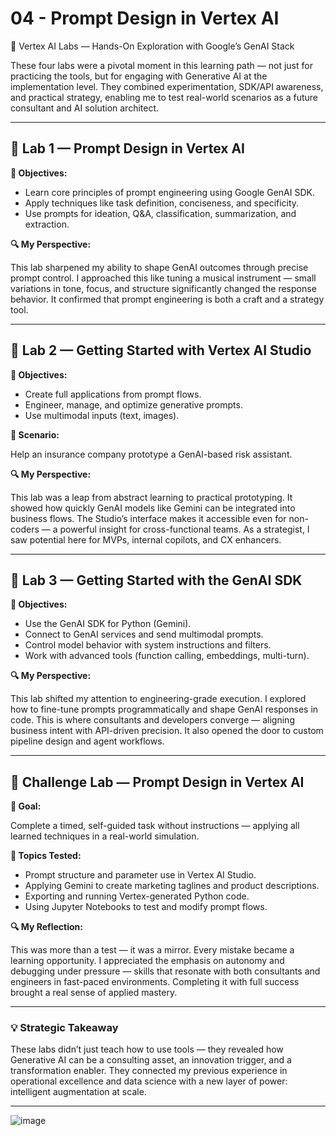 # 04 - Prompt Design in Vertex AI

🧪 Vertex AI Labs — Hands-On Exploration with Google’s GenAI Stack

These four labs were a pivotal moment in this learning path — not just for practicing the tools, but for engaging with Generative AI at the implementation level. They combined experimentation, SDK/API awareness, and practical strategy, enabling me to test real-world scenarios as a future consultant and AI solution architect.

---

## 🔧 Lab 1 — Prompt Design in Vertex AI

**🧠 Objectives:**

- Learn core principles of prompt engineering using Google GenAI SDK.
- Apply techniques like task definition, conciseness, and specificity.
- Use prompts for ideation, Q&A, classification, summarization, and extraction.

**🔍 My Perspective:**

This lab sharpened my ability to shape GenAI outcomes through precise prompt control. I approached this like tuning a musical instrument — small variations in tone, focus, and structure significantly changed the response behavior. It confirmed that prompt engineering is both a craft and a strategy tool.

---

## 🧪 Lab 2 — Getting Started with Vertex AI Studio

**🧠 Objectives:**

- Create full applications from prompt flows.
- Engineer, manage, and optimize generative prompts.
- Use multimodal inputs (text, images).

**🧩 Scenario:**

Help an insurance company prototype a GenAI-based risk assistant.

**🔍 My Perspective:**

This lab was a leap from abstract learning to practical prototyping. It showed how quickly GenAI models like Gemini can be integrated into business flows. The Studio’s interface makes it accessible even for non-coders — a powerful insight for cross-functional teams. As a strategist, I saw potential here for MVPs, internal copilots, and CX enhancers.

---

## 🧪 Lab 3 — Getting Started with the GenAI SDK

**🧠 Objectives:**

- Use the GenAI SDK for Python (Gemini).
- Connect to GenAI services and send multimodal prompts.
- Control model behavior with system instructions and filters.
- Work with advanced tools (function calling, embeddings, multi-turn).

**🔍 My Perspective:**

This lab shifted my attention to engineering-grade execution. I explored how to fine-tune prompts programmatically and shape GenAI responses in code. This is where consultants and developers converge — aligning business intent with API-driven precision. It also opened the door to custom pipeline design and agent workflows.

---

## 🏁 Challenge Lab — Prompt Design in Vertex AI

**🎯 Goal:**

Complete a timed, self-guided task without instructions — applying all learned techniques in a real-world simulation.

**🧠 Topics Tested:**

- Prompt structure and parameter use in Vertex AI Studio.
- Applying Gemini to create marketing taglines and product descriptions.
- Exporting and running Vertex-generated Python code.
- Using Jupyter Notebooks to test and modify prompt flows.

**🔍 My Reflection:**

This was more than a test — it was a mirror. Every mistake became a learning opportunity. I appreciated the emphasis on autonomy and debugging under pressure — skills that resonate with both consultants and engineers in fast-paced environments. Completing it with full success brought a real sense of applied mastery.

---

### 💡 Strategic Takeaway

These labs didn’t just teach how to use tools — they revealed how Generative AI can be a consulting asset, an innovation trigger, and a transformation enabler. They connected my previous experience in operational excellence and data science with a new layer of power: intelligent augmentation at scale.

---
![image](https://github.com/user-attachments/assets/9ea9ba3c-4fdd-4d34-be78-7019c7115c02)

